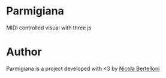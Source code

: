# Parmigiana
MIDI controlled visual with three js 

# Author
Parmigiana is a project developed with <3 by [Nicola Bertelloni](nicola.bertelloni@gmail.com)